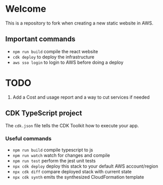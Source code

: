 # Welcome

This is a repository to fork when creating a new static website in AWS.

## Important commands

- `npm run build` compile the react website
- `cdk deploy` to deploy the infrastructure
- `aws sso login` to login to AWS before doing a deploy

# TODO

1. Add a Cost and usage report and a way to cut services if needed

## CDK TypeScript project

The `cdk.json` file tells the CDK Toolkit how to execute your app.

### Useful commands

- `npm run build` compile typescript to js
- `npm run watch` watch for changes and compile
- `npm run test` perform the jest unit tests
- `npx cdk deploy` deploy this stack to your default AWS account/region
- `npx cdk diff` compare deployed stack with current state
- `npx cdk synth` emits the synthesized CloudFormation template
